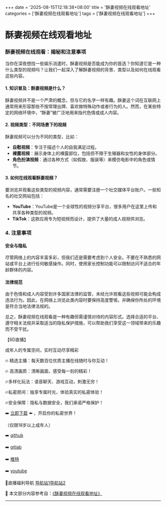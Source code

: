 +++
date = '2025-08-15T12:18:38+08:00'
title = '酥妻视频在线观看地址'
categories = ['酥妻视频在线观看地址']
tags = ['酥妻视频在线观看地址']
+++

# 酥妻视频在线观看地址

### 酥妻视频在线观看：揭秘和注意事项

当你在深夜想找一些娱乐消遣时，酥妻视频是否能成为你的首选？你知道它是一种什么类型的视频吗？让我们一起深入了解酥妻视频的背景、类型以及如何在线观看这些内容。

#### 1. 知识普及：酥妻视频是什么？

酥妻视频并不是一个严肃的概念，但与它的名字一样有趣。酥妻这个词在互联网上通常用来形容那些不按常理出牌、喜欢做特殊动作或者行为的人。然而，在某些特定的网络环境中，“酥妻”被广泛地用来指代色情或成人内容。

#### 2. 视频类型：不同场景下的视频

酥妻视频可以分为不同的类型，比如：

- **自慰视频**：专注于描述个人的自我满足过程。
- **裸露视频**：展示身体上的裸露部位，包括但不限于生殖器和女性的身体部分。
- **角色扮演视频**：通过各种方式（如假肢、服装等）来模仿电影中的角色或情节。

#### 3. 如何在线观看酥妻视频？

要浏览并观看这些类型的视频内容，通常需要注册一个社交媒体平台账户。一些知名的社交网站包括：

- **YouTube**：YouTube是一个全球性的视频分享平台，很多用户在这里上传和共享各种类型的视频。
- **TikTok**：这款应用专为短视频而设计，提供了大量的成人视频供浏览。

### 4. 注意事项

#### 安全与隐私

尽管网络上的内容丰富多彩，但我们还是需要考虑到个人安全。不要在不熟悉的网站或平台上进行任何敏感操作。同时，使用家长控制功能可以限制访问不适合的年龄群体的内容。

#### 法律规范

由于色情和成人内容受到许多国家法律的监管，未经允许观看这些视频可能会构成违法行为。因此，在网络上浏览此类内容时要保持高度警惕，并确保你所处的环境是符合当地法律法规的。

总之，酥妻视频在线观看是一种有趣但需谨慎对待的内容形式。选择合适的平台、遵守相关法规并采取适当的隐私保护措施，可以帮助我们享受这一领域带来的乐趣而不受干扰。

【6D直播】

 成年人的专属空间，实时互动尽享精彩

🔥 精选主播：每天数百位优质主播在线随时与你互动！

🔥 高清画质：清晰画面，感受每一刻的精彩！

🔥多样化玩法：语音聊天、游戏互动，刺激无穷！

🔥私密房间：独享专属时光，体验真实的私密体验！

🔥安全保障：隐私与数据安全，我们承诺严格保护！

➡️ [立即下载](https://down123.s3.ap-east-1.amazonaws.com/down/down.html?channelCode=blog) ⬅️ ，开启你的私密世界！

 （仅限18岁以上成年人）

➡️ [github](https://aldult-live.github.io/)

➡️ [gitlab](https://seo-09598d.gitlab.io/)

➡️ [推特](https://x.com/wegame33)

➡️ [youtube](https://www.youtube.com/@6Dlive)

🔞直播福利导航   [导航站1](https://webstack-86085a.gitlab.io/)[导航站2](https://onlygit123-2.github.io/)

📘 本文部分内容参考自：[《酥妻视频在线观看地址》](https://webstack-hugo-3.pages.dev/)

---

